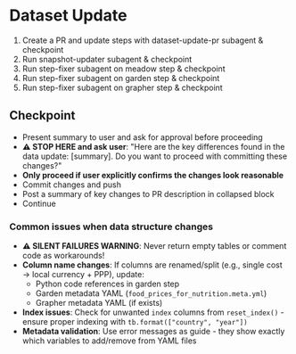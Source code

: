 # Dataset Update

1. Create a PR and update steps with dataset-update-pr subagent & checkpoint
2. Run snapshot-updater subagent & checkpoint
3. Run step-fixer subagent on meadow step & checkpoint
4. Run step-fixer subagent on garden step & checkpoint
5. Run step-fixer subagent on grapher step & checkpoint

## Checkpoint
- Present summary to user and ask for approval before proceeding
- **⚠️ STOP HERE and ask user**: "Here are the key differences found in the data update: [summary]. Do you want to proceed with committing these changes?"
- **Only proceed if user explicitly confirms the changes look reasonable**
- Commit changes and push
- Post a summary of key changes to PR description in collapsed block
- Continue



### Common issues when data structure changes

- **⚠️ SILENT FAILURES WARNING**: Never return empty tables or comment code as workarounds!
- **Column name changes**: If columns are renamed/split (e.g., single cost → local currency + PPP), update:
  - Python code references in garden step
  - Garden metadata YAML (`food_prices_for_nutrition.meta.yml`)
  - Grapher metadata YAML (if exists)
- **Index issues**: Check for unwanted `index` columns from `reset_index()` - ensure proper indexing with `tb.format(["country", "year"])`
- **Metadata validation**: Use error messages as guide - they show exactly which variables to add/remove from YAML files
